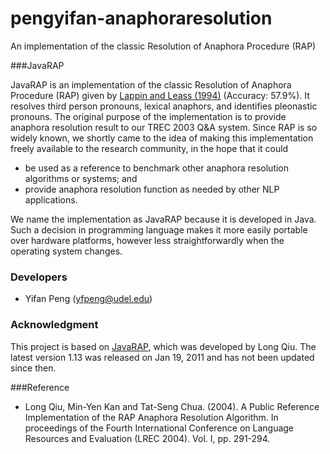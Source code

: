 # pengyifan-anaphoraresolution
An implementation of the classic Resolution of Anaphora Procedure (RAP)

###JavaRAP

JavaRAP is an implementation of the classic Resolution of Anaphora Procedure (RAP) given by [Lappin and Leass (1994)](http://acl.ldc.upenn.edu/J/J94/J94-4002.pdf) (Accuracy: 57.9%). It resolves third person pronouns, lexical anaphors, and identifies pleonastic pronouns. The original purpose of the implementation is to provide anaphora resolution result to our TREC 2003 Q&A system. Since RAP is so widely known, we shortly came to the idea of making this implementation freely available to the research community, in the hope that it could 
* be used as a reference to benchmark other anaphora resolution algorithms or systems; and
* provide anaphora resolution function as needed by other NLP applications. 

We name the implementation as JavaRAP because it is developed in Java. Such a decision in programming language makes it more easily portable over hardware platforms, however less straightforwardly when the operating system changes. 

### Developers

* Yifan Peng (yfpeng@udel.edu)

### Acknowledgment

This project is based on [JavaRAP](http://aye.comp.nus.edu.sg/~qiu/NLPTools/JavaRAP.html), which was developed by Long Qiu. The latest version 1.13 was released on Jan 19, 2011 and has not been updated since then.

###Reference

* Long Qiu, Min-Yen Kan and Tat-Seng Chua. (2004).  A Public Reference Implementation of the RAP Anaphora Resolution Algorithm.  In proceedings of  the Fourth International Conference on Language Resources and Evaluation (LREC 2004). Vol. I, pp. 291-294.
